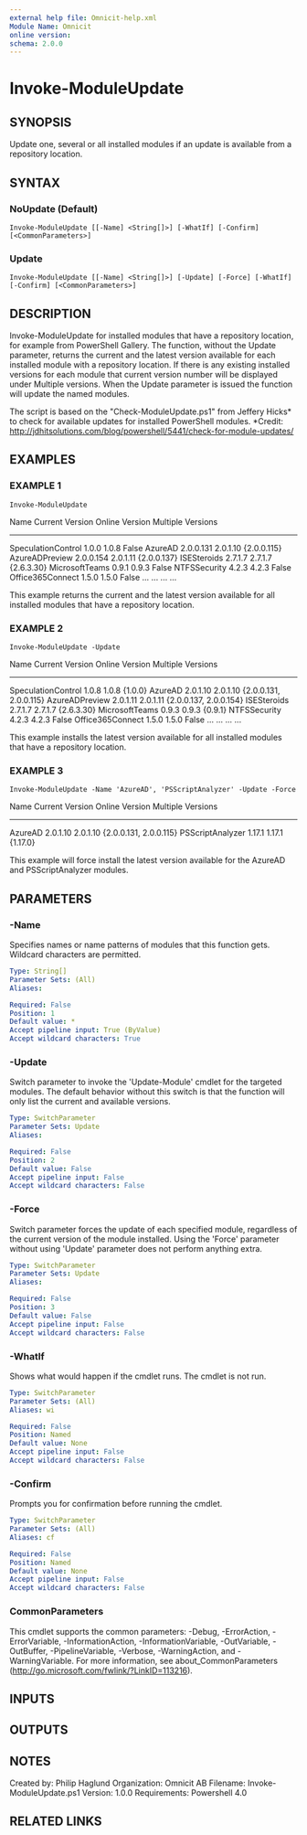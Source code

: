 ```yaml
---
external help file: Omnicit-help.xml
Module Name: Omnicit
online version:
schema: 2.0.0
---
```


# Invoke-ModuleUpdate

## SYNOPSIS
Update one, several or all installed modules if an update is available from a repository location.

## SYNTAX

### NoUpdate (Default)
```
Invoke-ModuleUpdate [[-Name] <String[]>] [-WhatIf] [-Confirm] [<CommonParameters>]
```

### Update
```
Invoke-ModuleUpdate [[-Name] <String[]>] [-Update] [-Force] [-WhatIf] [-Confirm] [<CommonParameters>]
```

## DESCRIPTION
Invoke-ModuleUpdate for installed modules that have a repository location, for example from PowerShell Gallery.
The function, without the Update parameter, returns the current and the latest version available for each installed module with a repository location.
If there is any existing installed versions for each module that current version number will be displayed under Multiple versions.
When the Update parameter is issued the function will update the named modules.

The script is based on the "Check-ModuleUpdate.ps1" from Jeffery Hicks* to check for available updates for installed PowerShell modules.
*Credit: http://jdhitsolutions.com/blog/powershell/5441/check-for-module-updates/

## EXAMPLES

### EXAMPLE 1
```
Invoke-ModuleUpdate
```

Name                                             Current Version  Online Version   Multiple Versions
----                                             ---------------  --------------   -----------------
SpeculationControl                               1.0.0            1.0.8            False
AzureAD                                          2.0.0.131        2.0.1.10         {2.0.0.115}
AzureADPreview                                   2.0.0.154        2.0.1.11         {2.0.0.137}
ISESteroids                                      2.7.1.7          2.7.1.7          {2.6.3.30}
MicrosoftTeams                                   0.9.1            0.9.3            False
NTFSSecurity                                     4.2.3            4.2.3            False
Office365Connect                                 1.5.0            1.5.0            False
... 
... 
... 
...

This example returns the current and the latest version available for all installed modules that have a repository location.

### EXAMPLE 2
```
Invoke-ModuleUpdate -Update
```

Name                                             Current Version  Online Version   Multiple Versions
----                                             ---------------  --------------   -----------------
SpeculationControl                               1.0.8            1.0.8            {1.0.0}
AzureAD                                          2.0.1.10         2.0.1.10         {2.0.0.131, 2.0.0.115}
AzureADPreview                                   2.0.1.11         2.0.1.11         {2.0.0.137, 2.0.0.154}
ISESteroids                                      2.7.1.7          2.7.1.7          {2.6.3.30}
MicrosoftTeams                                   0.9.3            0.9.3            {0.9.1}
NTFSSecurity                                     4.2.3            4.2.3            False
Office365Connect                                 1.5.0            1.5.0            False
... 
... 
... 
...

This example installs the latest version available for all installed modules that have a repository location.

### EXAMPLE 3
```
Invoke-ModuleUpdate -Name 'AzureAD', 'PSScriptAnalyzer' -Update -Force
```

Name                                             Current Version  Online Version   Multiple Versions
----                                             ---------------  --------------   -----------------
AzureAD                                          2.0.1.10         2.0.1.10         {2.0.0.131, 2.0.0.115}
PSScriptAnalyzer                                 1.17.1           1.17.1           {1.17.0}

This example will force install the latest version available for the AzureAD and PSScriptAnalyzer modules.

## PARAMETERS

### -Name
Specifies names or name patterns of modules that this function gets.
Wildcard characters are permitted.

```yaml
Type: String[]
Parameter Sets: (All)
Aliases:

Required: False
Position: 1
Default value: *
Accept pipeline input: True (ByValue)
Accept wildcard characters: True
```

### -Update
Switch parameter to invoke the 'Update-Module' cmdlet for the targeted modules.
The default behavior without this switch is that the function will only list the current and available versions.

```yaml
Type: SwitchParameter
Parameter Sets: Update
Aliases:

Required: False
Position: 2
Default value: False
Accept pipeline input: False
Accept wildcard characters: False
```

### -Force
Switch parameter forces the update of each specified module, regardless of the current version of the module installed.
Using the 'Force' parameter without using 'Update' parameter does not perform anything extra.

```yaml
Type: SwitchParameter
Parameter Sets: Update
Aliases:

Required: False
Position: 3
Default value: False
Accept pipeline input: False
Accept wildcard characters: False
```

### -WhatIf
Shows what would happen if the cmdlet runs.
The cmdlet is not run.

```yaml
Type: SwitchParameter
Parameter Sets: (All)
Aliases: wi

Required: False
Position: Named
Default value: None
Accept pipeline input: False
Accept wildcard characters: False
```

### -Confirm
Prompts you for confirmation before running the cmdlet.

```yaml
Type: SwitchParameter
Parameter Sets: (All)
Aliases: cf

Required: False
Position: Named
Default value: None
Accept pipeline input: False
Accept wildcard characters: False
```

### CommonParameters
This cmdlet supports the common parameters: -Debug, -ErrorAction, -ErrorVariable, -InformationAction, -InformationVariable, -OutVariable, -OutBuffer, -PipelineVariable, -Verbose, -WarningAction, and -WarningVariable.
For more information, see about_CommonParameters (http://go.microsoft.com/fwlink/?LinkID=113216).

## INPUTS

## OUTPUTS

## NOTES
Created by:     Philip Haglund
Organization:   Omnicit AB
Filename:       Invoke-ModuleUpdate.ps1
Version:        1.0.0
Requirements:   Powershell 4.0

## RELATED LINKS
